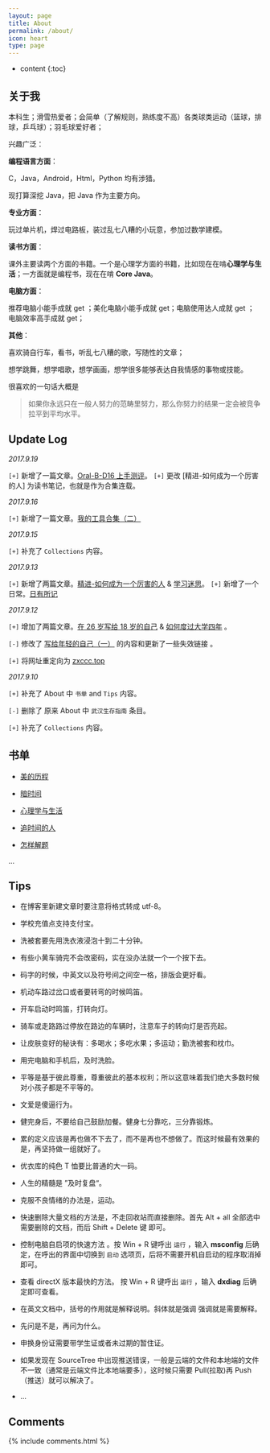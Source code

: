 ```yaml
---
layout: page
title: About
permalink: /about/
icon: heart
type: page
---
```



* content
{:toc}


## 关于我

本科生；滑雪热爱者；会简单（了解规则，熟练度不高）各类球类运动（篮球，排球，乒乓球）；羽毛球爱好者；

兴趣广泛：

**编程语言方面**：

C，Java，Android，Html，Python 均有涉猎。

现打算深挖 Java，把 Java 作为主要方向。

**专业方面**：

玩过单片机，焊过电路板，装过乱七八糟的小玩意，参加过数学建模。

**读书方面**：

课外主要读两个方面的书籍。一个是心理学方面的书籍，比如现在在啃**心理学与生活**；一方面就是编程书，现在在啃 **Core Java**。

**电脑方面**：

推荐电脑小能手成就 get ；美化电脑小能手成就 get；电脑使用达人成就 get ； 电脑效率高手成就 get；

**其他**：

喜欢骑自行车，看书，听乱七八糟的歌，写随性的文章；

想学跳舞，想学唱歌，想学画画，想学很多能够表达自我情感的事物或技能。

很喜欢的一句话大概是

> 如果你永远只在一般人努力的范畴里努力，那么你努力的结果一定会被竞争拉平到平均水平。

## Update Log

*2017.9.19*

`[+]` 新增了一篇文章。[Oral-B-D16 上手测评](http://zxccc.top/2017/09/18/OralB-D16/)。
`[+]` 更改 [精进-如何成为一个厉害的人] 为读书笔记，也就是作为合集连载。

*2017.9.16*

`[+]` 新增了一篇文章。[我的工具合集（二）](http://zxccc.top/2017/06/15/Mytools-2/)

*2017.9.15*

`[+]` 补充了 `Collections` 内容。

*2017.9.13* 

`[+]` 新增了两篇文章。[精进-如何成为一个厉害的人](http://zxccc.top/2017/09/13/be-better/) & [学习迷思](http://zxccc.top/2017/09/12/questionof-learn/)。
`[+]` 新增了一个日常。[日有所记](http://zxccc.top/2017/09/13/daily-note/)


*2017.9.12*
  
`[+]` 增加了两篇文章。[在 26 岁写给 18 岁的自己][1] & [如何度过大学四年][2] 。  

`[-]` 修改了 [写给年轻的自己（一）][3] 的内容和更新了一些失效链接 。 
 
`[+]` 将网址重定向为 [zxccc.top][4]   

*2017.9.10*
  
`[+]` 补充了 About 中 `书单` and `Tips` 内容。  

`[-]` 删除了 原来 About 中 `武汉生存指南` 条目。  

`[+]` 补充了 `Collections` 内容。



## 书单

+ [美的历程][5]

+ [暗时间][6]

+ [心理学与生活][7]

+ [追时间的人][8]

+ [怎样解题][9]

...


## Tips

+ 在博客里新建文章时要注意将格式转成 utf-8。

+ 学校充值点支持支付宝。

+ 洗被套要先用洗衣液浸泡十到二十分钟。

+ 有些小黄车骑完不会改密码，实在没办法就一个一个按下去。

+ 码字的时候，中英文以及符号间之间空一格，排版会更好看。

+ 机动车路过岔口或者要转弯的时候鸣笛。

+ 开车启动时鸣笛，打转向灯。

+ 骑车或走路路过停放在路边的车辆时，注意车子的转向灯是否亮起。

+ 让皮肤变好的秘诀有：多喝水；多吃水果；多运动；勤洗被套和枕巾。

+ 用完电脑和手机后，及时洗脸。

+ 平等是基于彼此尊重，尊重彼此的基本权利；所以这意味着我们绝大多数时候对小孩子都是不平等的。

+ 文爱是傻逼行为。

+ 健完身后，不要给自己鼓励加餐。健身七分靠吃，三分靠锻炼。

+ 累的定义应该是再也做不下去了，而不是再也不想做了。而这时候最有效果的是，再坚持做一组就好了。 

+ 优衣库的纯色 T 恤要比普通的大一码。

+ 人生的精髓是 ”及时复盘“。

+ 克服不良情绪的办法是，运动。 

+ 快速删除大量文档的方法是，不走回收站而直接删除。首先 Alt + all 全部选中需要删除的文档，而后 Shift + Delete 键 即可。

+ 控制电脑自启项的快速方法 。按 Win + R 键呼出 `运行` ，输入 **msconfig** 后确定，在呼出的界面中切换到 `启动` 选项页，后将不需要开机自启动的程序取消掉即可。

+ 查看 directX 版本最快的方法。 按 Win + R 键呼出 `运行` ，输入 **dxdiag** 后确定即可查看。

+ 在英文文档中，括号的作用就是解释说明。斜体就是强调 强调就是需要解释。

+ 先问是不是，再问为什么。

+ 申换身份证需要带学生证或者未过期的暂住证。

+ 如果发现在 SourceTree 中出现推送错误，一般是云端的文件和本地端的文件不一致（通常是云端文件比本地端要多），这时候只需要 Pull(拉取)再 Push（推送）就可以解决了。

+ ...










## Comments

{% include comments.html %}

  [1]: http://zxccc.top/2017/09/12/26to-18/
  [2]: http://zxccc.top/2017/09/12/howto/
  [3]: http://zxccc.top/2017/07/09/think-young/
  [4]: http://zxccc.top/
  [5]: https://book.douban.com/subject/3410718/
  [6]: https://book.douban.com/subject/6709809/
  [7]: https://book.douban.com/subject/5953575/
  [8]: https://book.douban.com/subject/5953575/
  [9]: https://book.douban.com/subject/2124114/